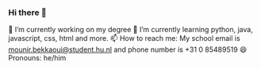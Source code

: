 ### Hi there 👋

🔭 I’m currently working on my degree
🌱 I’m currently learning python, java, javascript, css, html and more.
📫 How to reach me: My school email is mounir.bekkaoui@student.hu.nl and phone number is +31 0 85489519
😄 Pronouns: he/him
